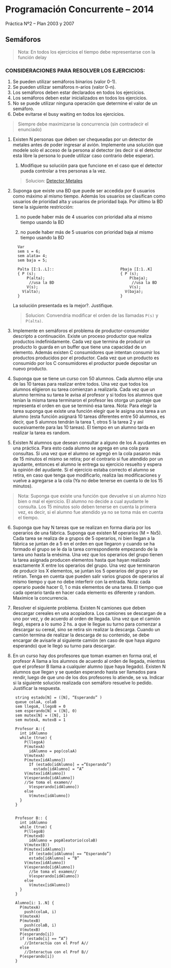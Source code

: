 Programación Concurrente – 2014
===============================
Práctica Nº2 – Plan 2003 y 2007

Semáforos
---------

> Nota: En todos los ejercicios el tiempo debe representarse con la función
> delay

### CONSIDERACIONES PARA RESOLVER LOS EJERCICIOS:

1. Se pueden utilizar semáforos binarios (valor 0-1).
2. Se pueden utilizar semáforos n-arios (valor 0-n).
3. Los semáforos deben estar declarados en todos los ejercicios.
4. Los semáforos deben estar inicializados en todos los ejercicios.
5. No se puede utilizar ninguna operación que determine el valor de un semáforo.
6. Debe evitarse el busy waiting en todos los ejercicios.

> Siempre debe maximizarse la concurrencia (sin contradecir el enunciado)

1. Existen N personas que deben ser chequeadas por un detector de metales antes
de poder ingresar al avión. Implemente una solución que modele solo el acceso
de la persona al detector (es decir si el detector esta libre la persona lo
puede utilizar caso contrario debe esperar).

    1. Modifique su solución para que funcione en el caso que el detector pueda
    controlar a tres personas a la vez.

    > Solucion: [Detector Metales](src/semaforos/detector_metales)

2. Suponga que existe una BD que puede ser accedida por 6 usuarios como máximo
al mismo tiempo. Además los usuarios se clasifican como usuarios de prioridad
alta y usuarios de prioridad baja. Por último la BD tiene la siguiente
restricción:

    1. no puede haber más de 4 usuarios con prioridad alta al mismo tiempo
    usando la BD

    2. no puede haber más de 5 usuarios con prioridad baja al mismo
    tiempo usando la BD

    ```
      Var
      sem s = 6;
      sem alata= 4;
      sem baja = 5;

      Palta [I:1..L]::                             Pbaja [I:1..K]
      { P (s);                                     { P (s);
          P(alta);                                     P(baja);
           //usa la BD                                  //usa la BD
          V(s);                                        V(s);
        V(alta);                                     V(baja);
      }                                            }
    ```

      La solución presentada es la mejor?. Justifique.

      > Solucion: Convendria modificar el orden de las llamadas `P(s)` y
      > `P(alta)`.

3. Implemente en semáforos el problema de productor-consumidor descripto a
continuación. Existe un proceso productor que realiza productos
indefinidamente. Cada vez que termina de producir un producto lo guarda en un
buffer que tiene una capacidad de un elemento. Además existen C consumidores
que intentan consumir los productos producidos por el productor. Cada vez que
un producto es consumido por los C consumidores el productor puede depositar un
nuevo producto.

4. Suponga que se tiene un curso con 50 alumnos. Cada alumno elije una de las
10 tareas para realizar entre todos. Una vez que todos los alumnos eligieron su
tarea comienzan a realizarla. Cada vez que un alumno termina su tarea le avisa
al profesor y si todos los alumnos que tenían la misma tarea terminaron el
profesor les otorga un puntaje que representa el orden en que se terminó esa
tarea.  Nota: Para elegir la tarea suponga que existe una función elegir que le
asigna una tarea a un alumno (esta función asignará 10 tareas diferentes entre
50 alumnos, es decir, que 5 alumnos tendrán la tarea 1, otros 5 la tarea 2 y
así sucesivamente para las 10 tareas). El tiempo en un alumno tarda en realizar
la tarea es random.

5. Existen N alumnos que desean consultar a alguno de los A ayudantes en una
práctica. Para esto cada alumno se agrega en una cola para consultas. Si una
vez que el alumno se agregó en la cola pasaron más de 15 minutos el mismo se
retira; por el contrario si fue atendido por un ayudante, entonces el alumno le
entrega su ejercicio resuelto y espera la opinión del ayudante. Si el ejercicio
estaba correcto el alumno se retira, en caso que tenga que modificarlo, realiza
las modificaciones y vuelve a agregarse a la cola (Ya no debe tenerse en cuenta
lo de los 15 minutos).

> Nota: Suponga que existe una función que devuelve si un alumno hizo bien o mal
> el ejercicio. El alumno no decide a cual ayudante le consulta. Los 15 minutos
> solo deben tenerse en cuenta la primera vez, es decir, si el alumno fue
> atendido ya no se toma más en cuenta el tiempo.

6. Suponga que hay N tareas que se realizan en forma diaria por los operarios
de una fábrica. Suponga que existen M operarios (M = Nx5). Cada tarea se
realiza de a grupos de 5 operarios, ni bien llegan a la fábrica se juntan de a
5 en el orden en que llegaron y cuando se ha formado el grupo se le da la tarea
correspondiente empezando de la tarea uno hasta la enésima.  Una vez que los
operarios del grupo tienen la tarea asignada producen elementos hasta que hayan
realizado exactamente X entre los operarios del grupo. Una vez que terminaron
de producir los X elementos, se juntan los 5 operarios del grupo y se retiran.
Tenga en cuenta que pueden salir varios grupos de operarios al mismo tiempo y
que no debe interferir con la entrada.  Nota: cada operario puede hacer 0, 1 o
más elementos de una tarea. El tiempo que cada operario tarda en hacer cada
elemento es diferente y random. Maximice la concurrencia.

7. Resolver el siguiente problema. Existen N camiones que deben descargar
cereales en una acopiadora. Los camiones se descargan de a uno por vez, y de
acuerdo al orden de llegada. Una vez que el camión llegó, espera a lo sumo 2
hs. a que le llegue su turno para comenzar a descargar su cereal, sino se
retira sin realizar la descarga.  Cuando un camión termina de realizar la
descarga de su contenido, se debe encargar de avisarle al siguiente camión (en
caso de que haya alguno esperando) que le llegó su turno para descargar.

8. En un curso hay dos profesores que toman examen en forma oral, el profesor A
llama a los alumnos de acuerdo al orden de llegada, mientras que el profesor B
llama a cualquier alumno (que haya llegado).  Existen N alumnos que llegan y se
quedan esperando hasta ser llamados para rendir, luego de que uno de los dos
profesores lo atiende, se va. Indicar si la siguiente solución realizada con
semáforo resuelve lo pedido. Justificar la respuesta.



        string estado[N] = ([N], “Esperando” )
        queue colaA, colaB
        sem llegoA, llegoB = 0
        sem esperando[N] = ([N], 0)
        sem mutex[N] = ([N], 1)
        sem mutexA, mutexB = 1

        Profesor A::{
          int idAlumno
          while (true) {
            P(llegoA)
            P(mutexA)
              idAlumno = pop(colaA)
            V(mutexA)
            P(mutex[idAlumno])
              If (estado[idAlumno] = =“Esperando”)
                estado[idAlumno] = “A”
            V(mutex[idAlumno])
            V(esperando[idAlumno])
            //Se toma el examen//
              V(esperando[idAlumno])
            else
              V(mutex[idAlumno])
          }
        }


        Profesor B:: {
          int idAlumno
          while (true) {
            P(llegoB)
            P(mutexB)
              idAlumno = popAleatorio(colaB)
            V(mutex(B))
            P(mutex[idAlumno])
              If (estado[idAlumno] == “Esperando”)
              estado[idAlumno] = “B”
            V(mutex[idAlumno])
            V(esperando[idAlumno])
              //Se toma el examen//
              V(esperando[idAlumno])
            else
              V(mutex[idAlumno])
          }
        }

        Alumno[i: 1..N] {
          P(mutexA)
            push(colaA, i)
          V(mutexA)
          P(mutexB)
            push(colaB, i)
          V(mutexB)
          P(esperando[i])
          if (estado[i] == “A”)
            //Interactúa con el Prof A//
          else
            //Interactua con el Prof B//
          P(esperando[i])
        }
